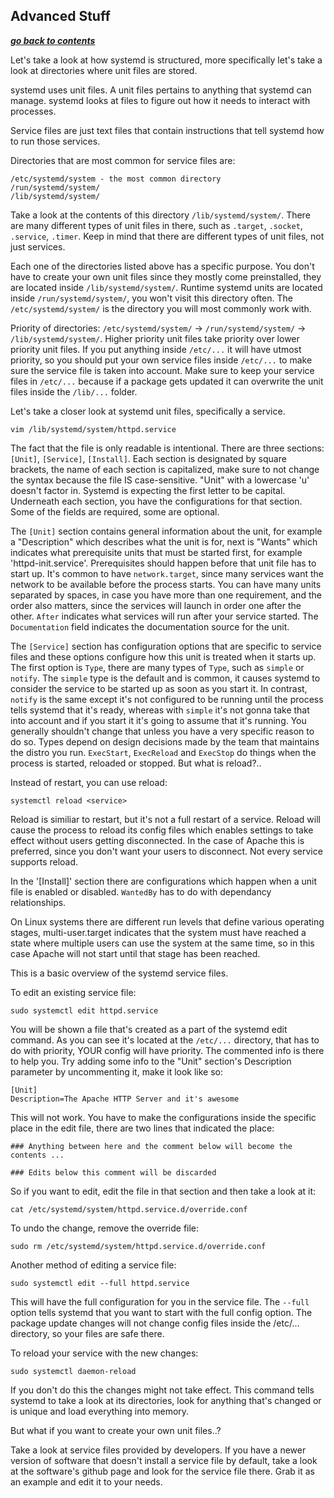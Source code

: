 ## Advanced Stuff

[***go back to contents***](01-intro.md)

Let's take a look at how systemd is structured, more specifically let's take a
look at directories where unit files are stored.

systemd uses unit files. A unit files pertains to anything that systemd can
manage. systemd looks at files to figure out how it needs to interact with
processes. 

Service files are just text files that contain instructions that tell systemd
how to run those services.

Directories that are most common for service files are:

    /etc/systemd/system - the most common directory
    /run/systemd/system/ 
    /lib/systemd/system/ 

Take a look at the contents of this directory `/lib/systemd/system/`. There are
many different types of unit files in there, such as `.target`, `.socket`,
`.service`, `.timer`. Keep in mind that there are different types of unit files,
not just services.

Each one of the directories listed above has a specific purpose. You don't have
to create your own unit files since they mostly come preinstalled, they are 
located inside `/lib/systemd/system/`. Runtime systemd units are located inside 
`/run/systemd/system/`, you won't visit this directory often. The
`/etc/systemd/system/` is the directory you will most commonly work with.

Priority of directories: `/etc/systemd/system/` -> `/run/systemd/system/` ->
`/lib/systemd/system/`. Higher priority unit files take priority over lower
priority unit files. If you put anything inside `/etc/...` it will have utmost 
priority, so you should put your own service files inside `/etc/...` to make
sure the service file is taken into account. Make sure to keep your service
files in `/etc/...` because if a package gets updated it can overwrite the unit
files inside the `/lib/...` folder.

Let's take a closer look at systemd unit files, specifically a service.

	vim /lib/systemd/system/httpd.service

The fact that the file is only readable is intentional. There are three 
sections: `[Unit]`, `[Service]`, `[Install]`. Each section is designated by
square brackets, the name of each section is capitalized, make sure to not
change the syntax because the file IS case-sensitive. "Unit" with a lowercase
'u' doesn't factor in. Systemd is expecting the first letter to be capital.
Underneath each section, you have the configurations for that section. Some of
the fields are required, some are optional.

The `[Unit]` section contains general information about the unit, for example a
"Description" which describes what the unit is for, next is "Wants" which
indicates what prerequisite units that must be started first, for example
'httpd-init.service'. Prerequisites should happen before that unit file has to
start up. It's common to have `network.target`, since many services want the
network to be available before the process starts. You can have many units
separated by spaces, in case you have more than one requirement, and the order
also matters, since the services will launch in order one after the other.
`After` indicates what services will run after your service started. The
`Documentation` field indicates the documentation source for the unit.

The `[Service]` section has configuration options that are specific to service
files and these options configure how this unit is treated when it starts up.
The first option is `Type`, there are many types of `Type`, such as `simple` or
`notify`. The `simple` type is the default and is common, it causes systemd to
consider the service to be started up as soon as you start it. In contrast,
`notify` is the same except it's not configured to be running until the process
tells systemd that it's ready, whereas with `simple` it's not gonna take that
into account and if you start it it's going to assume that it's running. You
generally shouldn't change that unless you have a very specific reason to do 
so. Types depend on design decisions made by the team that maintains the distro
you run. `ExecStart`, `ExecReload` and `ExecStop` do things when the process is
started, reloaded or stopped. But what is reload?..

Instead of restart, you can use reload:

	systemctl reload <service>

Reload is similiar to restart, but it's not a full restart of a service. Reload
will cause the process to reload its config files which enables settings to
take effect without users getting disconnected. In the case of Apache this is
preferred, since you don't want your users to disconnect. Not every service
supports reload.

In the '[Install]' section there are configurations which happen when a unit
file is enabled or disabled. `WantedBy` has to do with dependancy
relationships. 

On Linux systems there are different run levels that define various operating
stages, multi-user.target indicates that the system must have reached a state
where multiple users can use the system at the same time, so in this case
Apache will not start until that stage has been reached.

This is a basic overview of the systemd service files.

To edit an existing service file:

	sudo systemctl edit httpd.service

You will be shown a file that's created as a part of the systemd edit command.
As you can see it's located at the `/etc/...` directory, that has to do with 
priority, YOUR config will have priority. The commented info is there to help
you. Try adding some info to the "Unit" section's Description parameter by
uncommenting it, make it look like so:

	[Unit]
	Description=The Apache HTTP Server and it's awesome

This will not work. You have to make the configurations inside the specific
place in the edit file, there are two lines that indicated the place:

```
### Anything between here and the comment below will become the contents ...

### Edits below this comment will be discarded
```

 So if you want to edit, edit the file in that section and then take a look at
 it:

	cat /etc/systemd/system/httpd.service.d/override.conf

To undo the change, remove the override file:

	sudo rm /etc/systemd/system/httpd.service.d/override.conf

Another method of editing a service file:

	sudo systemctl edit --full httpd.service

This will have the full configuration for you in the service file. The `--full`
option tells systemd that you want to start with the full config option. The
package update changes will not change config files inside the /etc/... 
directory, so your files are safe there.

To reload your service with the new changes:

	sudo systemctl daemon-reload

If you don't do this the changes might not take effect. This command tells
systemd to take a look at its directories, look for anything that's changed
or is unique and load everything into memory. 

But what if you want to create your own unit files..?

Take a look at service files provided by developers. If you have a newer 
version of software that doesn't install a service file by default, take a look
at the software's github page and look for the service file there. Grab it as
an example and edit it to your needs.
